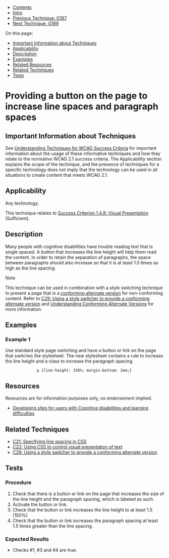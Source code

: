 -   [Contents](https://www.w3.org/WAI/WCAG21/Techniques/#techniques "Table of Contents")
-   [Intro](https://www.w3.org/WAI/WCAG21/Techniques/#introduction "Introduction to Techniques")
-   [Previous Technique: G187](G187)
-   [Next Technique: G189](G189)

On this page:

-   [Important Information about Techniques](#important-information)
-   [Applicability](#applicability)
-   [Description](#description)
-   [Examples](#examples)
-   [Related Resources](#resources)
-   [Related Techniques](#related)
-   [Tests](#tests)

Providing a button on the page to increase line spaces and paragraph spaces
===========================================================================

Important Information about Techniques
--------------------------------------

See [Understanding Techniques for WCAG Success Criteria](https://www.w3.org/WAI/WCAG21/Understanding/understanding-techniques) for important information about the usage of these informative techniques and how they relate to the normative WCAG 2.1 success criteria. The Applicability section explains the scope of the technique, and the presence of techniques for a specific technology does not imply that the technology can be used in all situations to create content that meets WCAG 2.1.

Applicability
-------------

Any technology.

This technique relates to [Success Criterion 1.4.8: Visual Presentation](https://www.w3.org/WAI/WCAG21/Understanding/visual-presentation) (Sufficient).

Description
-----------

Many people with cognitive disabilities have trouble reading text that is single spaced. A button that increases the line height will help them read the content. In order to retain the separation of paragraphs, the space between paragraphs should also increase so that it is at least 1.5 times as high as the line spacing.

Note

This technique can be used in combination with a style switching technique to present a page that is a [conforming alternate version](https://www.w3.org/TR/WCAG21/#) for non-conforming content. Refer to [C29: Using a style switcher to provide a conforming alternate version](https://www.w3.org/WAI/WCAG21/Techniques/css/C29) and [Understanding Conforming Alternate Versions](https://www.w3.org/WAI/WCAG21/Understanding/conformance#conforming-alt-versions) for more information.

Examples
--------

### Example 1

Use standard style page switching and have a button or link on the page that switches the stylesheet. The new stylesheet contains a rule to increase the line height and a class to increase the paragraph spacing.

                  p {line-height: 150%; margin-bottom: 2em;}
                

Resources
---------

Resources are for information purposes only, no endorsement implied.

-   [Developing sites for users with Cognitive disabilities and learning difficulties](http://juicystudio.com/article/cognitive-impairment.php)

Related Techniques
------------------

-   [C21: Specifying line spacing in CSS](https://www.w3.org/WAI/WCAG21/Techniques/css/C21)
-   [C22: Using CSS to control visual presentation of text](https://www.w3.org/WAI/WCAG21/Techniques/css/C22)
-   [C29: Using a style switcher to provide a conforming alternate version](https://www.w3.org/WAI/WCAG21/Techniques/css/C29)

Tests
-----

### Procedure

1.  Check that there is a button or link on the page that increases the size of the line height and the paragraph spacing, which is labeled as such.
2.  Activate the button or link.
3.  Check that the button or link increases the line height to at least 1.5 (150%)
4.  Check that the button or link increases the paragraph spacing at least 1.5 times greater than the line spacing.

### Expected Results

-   Checks \#1, \#3 and \#4 are true.
